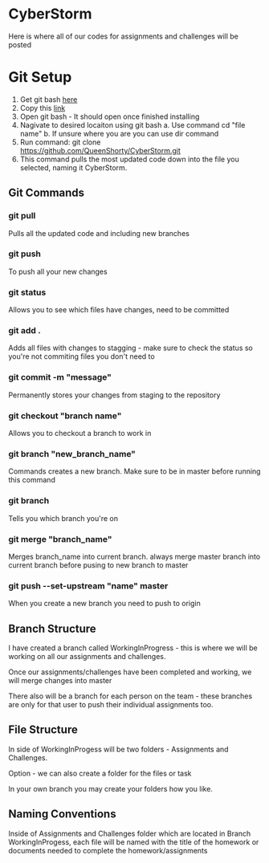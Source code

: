 # CyberStorm
Here is where all of our codes for assignments and challenges will be posted

# Git Setup

1. Get git bash [here](https://git-scm.com/download/win)
2. Copy this [link](https://github.com/QueenShorty/CyberStorm.git)
3. Open git bash - It should open once finished installing 
4. Nagivate to desired locaiton using git bash
    a. Use command cd "file name"
    b. If unsure where you are you can use dir command
5. Run command: git clone https://github.com/QueenShorty/CyberStorm.git
6. This command pulls the most updated code down into the file you selected, naming it CyberStorm. 

## Git Commands

### git pull
Pulls all the updated code and including new branches 
### git push
To push all your new changes
### git status
Allows you to see which files have changes, need to be committed
### git add .
Adds all files with changes to stagging - make sure to check the status so you're not commiting files you don't need to
### git commit -m "message"
Permanently stores your changes from staging to the repository
### git checkout "branch name"
Allows you to checkout a branch to work in
### git branch "new_branch_name"
Commands creates a new branch. Make sure to be in master before running this command
### git branch 
Tells you which branch you're on
### git merge "branch_name"
Merges branch_name into current branch. always merge master branch into current branch before pusing to new branch to master
### git push --set-upstream "name" master
When you create a new branch you need to push to origin

## Branch Structure
I have created a branch called WorkingInProgress - this is where we will be working on all our assignments and challenges. 

Once our assignments/challenges have been completed and working, we will merge changes into master

There also will be a branch for each person on the team - these branches are only for that user to push their individual assignments too.

## File Structure
In side of WorkingInProgess will be two folders - Assignments and Challenges. 

Option - we can also create a folder for the files or task 

In your own branch you may create your folders how you like.

## Naming Conventions
Inside of Assignments and Challenges folder which are located in Branch WorkingInProgess, each file will be named with the title of the homework or documents needed to complete the homework/assignments
